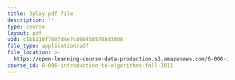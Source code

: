 ```yaml
---
title: 3play pdf file
description: ''
type: course
layout: pdf
uid: c1bb118f7b07d4e7cd684505708d3808
file_type: application/pdf
file_location: >-
  https://open-learning-course-data-production.s3.amazonaws.com/6-006-introduction-to-algorithms-fall-2011/c1bb118f7b07d4e7cd684505708d3808_FNeL18KsWPc.pdf
course_id: 6-006-introduction-to-algorithms-fall-2011
---
```


